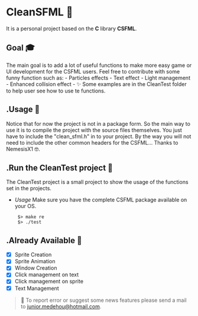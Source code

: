 # CleanSFML 👔

It is a personal project based on the **C** library **CSFML**.

## Goal 🎓
The main goal is to add a lot of useful functions to make more easy game or UI development for the CSFML users.
Feel free to contribute with some funny function such as:
    - Particles effects
    - Text effect
    - Light management
    - Enhanced collision effect
    - ✨
Some examples are in the CleanTest folder to help user see how to use te functions.

## .Usage 👤
Notice that for now the project is not in a package form.
So the main way to use it is to compile the project with the source files themselves.
You just have to include the "clean_sfml.h" in to your project.
By the way you will not need to include the other common headers for the CSFML...
    Thanks to NemesisX1 🤓.

## .Run the CleanTest project 👏
The CleanTest project is a small project to show the usage of the functions set in the projects.
  
  - *Usage*
    Make sure you have the complete CSFML package available on your OS.
    
         $> make re
         $> ./test

## .Already Available 👾

- [x] Sprite Creation
- [x] Sprite Animation
- [x] Window Creation
- [x] Click management on text
- [x] Click management on sprite
- [x] Text Management

> :pushpin: To report error or suggest some news features please send a mail to <junior.medehou@hotmail.com>.
